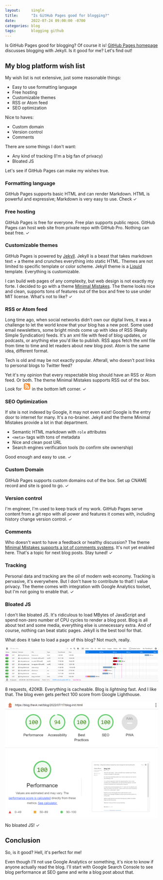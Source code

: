 ```yaml
---
layout:     single
title:      "Is GitHub Pages good for blogging?"
date:       2022-07-24 09:00:00 -0700
categories: blog
tags:       blogging github
---
```

Is GitHub Pages good for blogging? Of course it is!
[GitHub Pages homepage](https://pages.github.com/) discusses blogging with Jekyll.
Is it good for me? Let's find out!

<!--more-->

## My blog platform wish list

My wish list is not extensive, just some reasonable things:

* Easy to use formatting language
* Free hosting
* Customizable themes
* RSS or Atom feed
* SEO optimization

Nice to haves:

* Custom domain
* Version control
* Comments

There are some things I don't want:

* Any kind of tracking (I'm a big fan of privacy)
* Bloated JS

Let's see if GitHub Pages can make my wishes true.

### Formatting language

GitHub Pages supports basic HTML and can render Markdown.
HTML is powerful and expressive; Markdown is very easy to use. Check &#10003;

### Free hosting

GitHub Pages is free for everyone. Free plan supports public repos. 
GitHub Pages can host web site from private repo with GitHub Pro.
Nothing can beat free. &#10003;

### Customizable themes

GitHub Pages is powered by [Jekyll](https://jekyllrb.com/).
Jekyll is a beast that takes markdown text + a theme and crunches everything into static HTML.
Themes are not limited to specific template or color scheme. 
Jekyll theme is a [Liquid](https://shopify.github.io/liquid/) template. Everything is customizable.

I can build web pages of any complexity, but web design is not exactly my forte.
I decided to go with a theme [Minimal Mistakes](https://mmistakes.github.io/minimal-mistakes/).
The theme looks nice and clean, supports tons of features out of the box and free to use under MIT license. 
What's not to like? &#10003;

### RSS or Atom feed

Long time ago, when social networks didn't own our digital lives, it was a challenge to let the world know that your 
blog has a new post. Some used email newsletters, some bright minds come up with idea of RSS (Really Simple Syndication) 
feeds. It's an xml file with feed of blog updates, or podcasts, or anything else you'd like to publish.
RSS apps fetch the xml file from time to time and let readers about new blog post.
Atom is the same idea, different format.

Tech is old and may be not exactly popular. Afterall, who doesn't post links to personal blogs to Twitter feed?

Yet it's my opinion that every respectable blog should have an RSS or Atom feed. Or both.
The theme Minimal Mistakes supports RSS out of the box. Look for ![RSS Feed Icon](/assets/images/communication-rss-icon.png)
in the bottom left corner. &#10003;

### SEO Optimization

If site is not indexed by Google, it may not even exist! Google is the entry door to internet for many.
It's a no-brainer.
Jekyll and the theme Minimal Mistakes provide a lot in that department.

* Semantic HTML markdown with `role` attributes
* `<meta>` tags with tons of metadata
* Nice and clean post URL
* Search engines verification tools (to confirm site ownership)

Good enough and easy to use. &#10003;

### Custom Domain

GitHub Pages supports custom domains out of the box. Set up CNAME record and site is good to go. &#10003;

### Version control

I'm engineer, I'm used to keep track of my work. GitHub Pages serve content from a git repo with all power and features 
it comes with, including history change version control. &#10003;

### Comments

Who doesn't want to have a feedback or healthy discussion?
The theme [Minimal Mistakes supports a lot of comments systems](https://mmistakes.github.io/minimal-mistakes/docs/configuration/#comments).
It's not yet enabled here. That's a topic for next blog posts. Stay tuned! &#10003;

### Tracking

Personal data and tracking are the oil of modern web economy. Tracking is pervasive, it's everywhere.
But I don't have to contribute to that! I value privacy.
The theme comes with integration with Google Analytics toolset, but I'm not going to enable that. &#10003;

### Bloated JS

I don't like bloated JS. It's ridiculous to load MBytes of JavaScript and spend non-zero number of CPU cycles to render
a blog post. Blog is all about text and some media, everything else is unnecessary extra.
And of course, nothing can beat static pages. Jekyll is the best tool for that.

What does it take to load a page of this blog? Not much, really.

![Blog network traffic](/assets/images/blog-network-traffic.png)

8 requests, 420KB. Everything is cacheable.
Blog is _lightning_ fast. And I like that.
The blog even gets perfect 100 score from Google Lighthouse.

![Google Lighthouse](/assets/images/blog-google-lighthouse.png)

No bloated JS! &#10003;

## Conclusion

So, is it good? Hell, it's perfect for me!

Even though I'll not use Google Analytics or something, it's nice to know if anyone actually read the blog.
I'll start with Google Search Console to see blog performance at SEO game and write a blog post about that.

